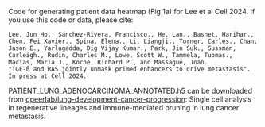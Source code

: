 Code for generating patient data heatmap (Fig 1a) for Lee et al Cell 2024. If you use this code or data, please cite:

```
Lee, Jun Ho., Sánchez-Rivera, Francisco., He, Lan., Basnet, Harihar., Chen, Fei Xavier., Spina, Elena., Li, Liangji., Torner, Carles., Chan, Jason E., Yarlagadda, Dig Vijay Kumar., Park, Jin Suk., Sussman, Carleigh., Rudin, Charles M., Lowe, Scott W., Tammela, Tuomas., Macias, Maria J., Koche, Richard P., and Massagué, Joan.
"TGF-ß and RAS jointly unmask primed enhancers to drive metastasis".
In press at Cell 2024.
```

PATIENT_LUNG_ADENOCARCINOMA_ANNOTATED.h5 can be downloaded from [dpeerlab/lung-development-cancer-progression](https://github.com/dpeerlab/lung-development-cancer-progression): Single cell analysis in regenerative lineages and immune-mediated pruning in lung cancer metastasis.
